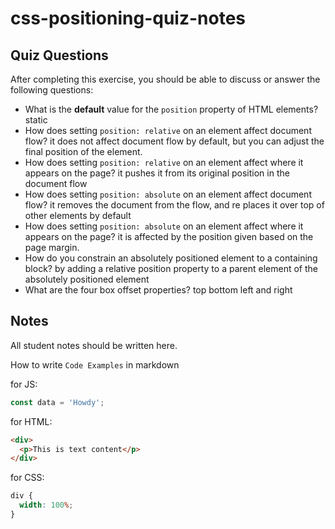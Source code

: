 # css-positioning-quiz-notes

## Quiz Questions

After completing this exercise, you should be able to discuss or answer the following questions:

- What is the **default** value for the `position` property of HTML elements?
  static
- How does setting `position: relative` on an element affect document flow?
  it does not affect document flow by default, but you can adjust the final position of the element.
- How does setting `position: relative` on an element affect where it appears on the page?
  it pushes it from its original position in the document flow
- How does setting `position: absolute` on an element affect document flow?
  it removes the document from the flow, and re places it over top of other elements by default
- How does setting `position: absolute` on an element affect where it appears on the page?
  it is affected by the position given based on the page margin.
- How do you constrain an absolutely positioned element to a containing block?
  by adding a relative position property to a parent element of the absolutely positioned element
- What are the four box offset properties?
  top bottom left and right

## Notes

All student notes should be written here.

How to write `Code Examples` in markdown

for JS:

```javascript
const data = 'Howdy';
```

for HTML:

```html
<div>
  <p>This is text content</p>
</div>
```

for CSS:

```css
div {
  width: 100%;
}
```
